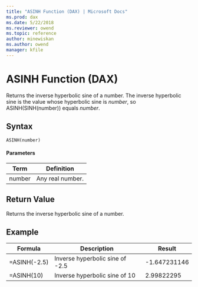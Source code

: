 ```yaml
---
title: "ASINH Function (DAX) | Microsoft Docs"
ms.prod: dax
ms.date: 5/22/2018
ms.reviewer: owend
ms.topic: reference
author: minewiskan
ms.author: owend
manager: kfile
---
```

# ASINH Function (DAX)
Returns the inverse hyperbolic sine of a number. The inverse hyperbolic sine is the value whose hyperbolic sine is *number*, so ASINH(SINH(number)) equals *number*.  
  
## Syntax  
  
```  
ASINH(number)  
```  
  
#### Parameters  
  
|Term|Definition|  
|--------|--------------|  
|number|Any real number.|  
  
## Return Value  
Returns the inverse hyperbolic sine of a number.  
  
## Example  
  
|Formula|Description|Result|  
|-----------|---------------|----------|  
|=ASINH(-2.5)|Inverse hyperbolic sine of -2.5|-1.647231146|  
|=ASINH(10)|Inverse hyperbolic sine of 10|2.99822295|  
  
